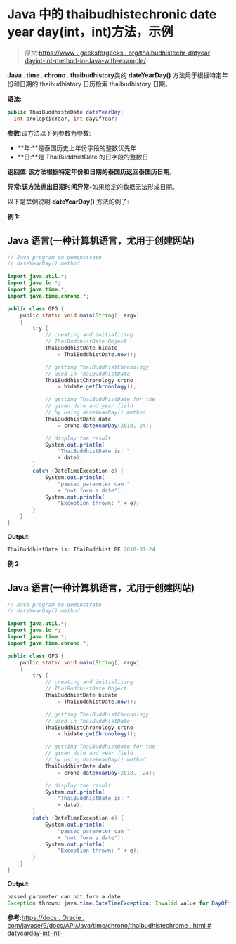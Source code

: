 # Java 中的 thaibudhistechronic date year day(int，int)方法，示例

> 原文:[https://www . geeksforgeeks . org/thaibudhistechr-datyear dayint-int-method-in-Java-with-example/](https://www.geeksforgeeks.org/thaibuddhistchronology-dateyeardayint-int-method-in-java-with-example/)

**Java . time . chrono . thaibudhistory**类的 **dateYearDay()** 方法用于根据特定年份和日期的 thaibudhistory 日历检索 thaibudhistory 日期。

**语法:**

```java
public ThaiBuddhisteDate dateYearDay(
  int prolepticYear, int dayOfYear)

```

**参数**:该方法以下列参数为参数:

*   **年:**是泰国历史上年份字段的整数优先年
*   **日:**是 ThaiBuddhistDate 的日字段的整数日

**返回值:**该方法根据特定年份和日期的泰国历返回**泰国历日期**。

**异常:**该方法抛出**日期时间异常**-如果给定的数据无法形成日期。

以下是举例说明 **dateYearDay()** 方法的例子:

**例 1:**

## Java 语言(一种计算机语言，尤用于创建网站)

```java
// Java program to demonstrate
// dateYearDay() method

import java.util.*;
import java.io.*;
import java.time.*;
import java.time.chrono.*;

public class GFG {
    public static void main(String[] argv)
    {
        try {
            // creating and initializing
            // ThaiBuddhistDate Object
            ThaiBuddhistDate hidate
                = ThaiBuddhistDate.now();

            // getting ThaiBuddhistChronology
            // used in ThaiBuddhistDate
            ThaiBuddhistChronology crono
                = hidate.getChronology();

            // getting ThaiBuddhistDate for the
            // given date and year field
            // by using dateYearDay() method
            ThaiBuddhistDate date
                = crono.dateYearDay(2018, 24);

            // display the result
            System.out.println(
                "ThaiBuddhistDate is: "
                + date);
        }
        catch (DateTimeException e) {
            System.out.println(
                "passed parameter can "
                + "not form a date");
            System.out.println(
                "Exception thrown: " + e);
        }
    }
}
```

**Output:**

```java
ThaiBuddhistDate is: ThaiBuddhist BE 2018-01-24

```

**例 2:**

## Java 语言(一种计算机语言，尤用于创建网站)

```java
// Java program to demonstrate
// dateYearDay() method

import java.util.*;
import java.io.*;
import java.time.*;
import java.time.chrono.*;

public class GFG {
    public static void main(String[] argv)
    {
        try {
            // creating and initializing
            // ThaiBuddhistDate Object
            ThaiBuddhistDate hidate
                = ThaiBuddhistDate.now();

            // getting ThaiBuddhistChronology
            // used in ThaiBuddhistDate
            ThaiBuddhistChronology crono
                = hidate.getChronology();

            // getting ThaiBuddhistDate for the
            // given date and year field
            // by using dateYearDay() method
            ThaiBuddhistDate date
                = crono.dateYearDay(2018, -24);

            // display the result
            System.out.println(
                "ThaiBuddhistDate is: "
                + date);
        }
        catch (DateTimeException e) {
            System.out.println(
                "passed parameter can "
                + "not form a date");
            System.out.println(
                "Exception thrown: " + e);
        }
    }
}
```

**Output:**

```java
passed parameter can not form a date
Exception thrown: java.time.DateTimeException: Invalid value for DayOfYear (valid values 1 - 365/366): -24

```

**参考:**[https://docs . Oracle . com/javase/9/docs/API/Java/time/chrono/thaibudhistechrome . html # datyearday-int-int-](https://docs.oracle.com/javase/9/docs/api/java/time/chrono/ThaiBuddhistChronology.html#dateYearDay-int-int-)
